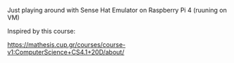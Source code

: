 Just playing around with Sense Hat Emulator on Raspberry Pi 4 (ruuning on VM)

Inspired by this course:

https://mathesis.cup.gr/courses/course-v1:ComputerScience+CS4.1+20D/about/
